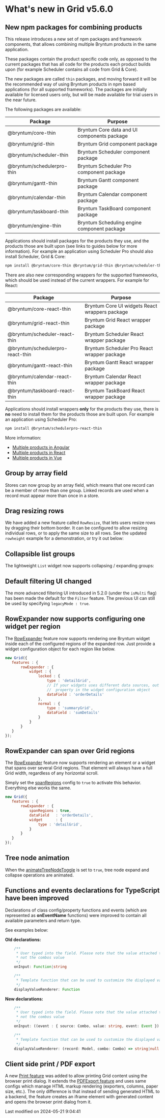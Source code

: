 # What's new in Grid v5.6.0

## New npm packages for combining products

This release introduces a new set of npm packages and framework components, that allows combining multiple Bryntum
products in the same application.

These packages contain the product specific code only, as opposed to the current packages that has all code for the 
products each product builds upon (for example Scheduler contains all code from Grid & Core).

The new packages are called `thin` packages, and moving forward it will be the recommended way of using Bryntum
products in npm based applications (for all supported frameworks). The packages are initially available for licensed
users only, but will be made available for trial users in the near future.

The following packages are available:

| Package                    | Purpose                                     |
|----------------------------|---------------------------------------------|
| @bryntum/core-thin         | Bryntum Core data and UI components package |
| @bryntum/grid-thin         | Bryntum Grid component package              |
| @bryntum/scheduler-thin    | Bryntum Scheduler component package         |
| @bryntum/schedulerpro-thin | Bryntum Scheduler Pro component package     |
| @bryntum/gantt-thin        | Bryntum Gantt component package             |
| @bryntum/calendar-thin     | Bryntum Calendar component package          |
| @bryntum/taskboard-thin    | Bryntum TaskBoard component package         |
| @bryntum/engine-thin       | Bryntum Scheduling engine component package |

Applications should install packages for the products they use, and the products those are built upon (see links to 
guides below for more information). For example an application using Scheduler Pro should also install Scheduler, Grid &
Core:

```bash
npm install @bryntum/core-thin @bryntum/grid-thin @bryntum/scheduler-thin @bryntum/schedulerpro-thin
```

There are also new corresponding wrappers for the supported frameworks, which should be used instead of the current
wrappers. For example for React:

| Package                          | Purpose                                        |
|----------------------------------|------------------------------------------------|
| @bryntum/core-react-thin         | Bryntum Core UI widgets React wrappers package |
| @bryntum/grid-react-thin         | Bryntum Grid React wrapper package             |
| @bryntum/scheduler-react-thin    | Bryntum Scheduler React wrapper package        |
| @bryntum/schedulerpro-react-thin | Bryntum Scheduler Pro React wrapper package    |
| @bryntum/gantt-react-thin        | Bryntum Gantt React wrapper package            |
| @bryntum/calendar-react-thin     | Bryntum Calendar React wrapper package         |
| @bryntum/taskboard-react-thin    | Bryntum TaskBoard React wrapper package        |

Applications should install wrappers **only** for the products they use, there is **no** need to install them for the 
products those are built upon. For example an application using Scheduler Pro:

```bash
npm install @bryntum/schedulerpro-react-thin
```

More information:
* [Multiple products in Angular](#Grid/guides/integration/angular/multiple-products.md)
* [Multiple products in React](#Grid/guides/integration/react/multiple-products.md)
* [Multiple products in Vue](#Grid/guides/integration/vue/multiple-products.md)

## Group by array field

Stores can now group by an array field, which means that one record can be a member of more than one group. Linked
records are used when a record must appear more than once in a store.

<div class="external-example" data-file="Grid/feature/GroupMulti.js"></div>

## Drag resizing rows

We have added a new feature called `RowResize`, that lets users resize rows by dragging their bottom border. It can be 
configured to allow resizing individual rows, or to apply the same size to all rows. See the updated `rowheight` example 
for a demonstration, or try it out below:

<div class="external-example" data-file="Grid/feature/RowResize.js"></div>

## Collapsible list groups

The lightweight `List` widget now supports collapsing / expanding groups: 

<div class="external-example vertical" data-file="Core/widget/ListGrouped.js"></div>

## Default filtering UI changed

The more advanced filtering UI introduced in 5.2.0 (under the `isMulti` flag) has been made the default for the `Filter` 
feature. The previous UI can still be used by specifying `legacyMode : true`.

<div class="external-example" data-file="Grid/feature/Filter.js"></div>

## RowExpander now supports configuring one widget per region

The [RowExpander](#Grid/feature/RowExpander) feature now supports rendering one Bryntum widget inside each of the configured regions of the
expanded row. Just provide a widget configuration object for each region like below.

<div class="external-example" data-file="Grid/feature/RowExpanderWidgets.js"></div>

```javascript
new Grid({
   features : {
       rowExpander : {
           widget : {
               locked : {
                   type : 'detailGrid',
                   // If your widgets uses different data sources, out the dataField
                   //  property in the widget configuration object
                   dataField : 'orderDetails'
               },
               normal : {
                   type : 'summaryGrid',
                   dataField : 'sumDetails'
               }
           }
       }
   }
});
``` 

## RowExpander can span over Grid regions

The [RowExpander](#Grid/feature/RowExpander) feature now supports rendering an element or a widget that spans over several Grid regions. That
element will always have a full Grid width, regardless of any horizontal scroll. 

<div class="external-example" data-file="Grid/feature/RowExpanderSpanRegions.js"></div>

Simply set the [spanRegions](#Grid/feature/RowExpander#config-spanRegions) config to `true` to activate this behavior.
Everything else works the same.

```javascript
new Grid({
   features : {
       rowExpander : {
           spanRegions : true,
           dataField   : 'orderDetails',
           widget      : {
               type : 'detailGrid',
           }
       }
   }
});
``` 

## Tree node animation 
When the [animateTreeNodeToggle](#Grid/view/GridBase#config-animateTreeNodeToggle) is set to `true`, tree node
expand and collapse operations are animated.

<div class="external-example" data-file="Grid/view/TreeGrid.js"></div>


## Functions and events declarations for TypeScript have been improved

Declarations of class config/property functions and events (which are represented as **onEventName** functions) were
improved to contain all available parameters and return type.

See examples below:

**Old declarations:**

```typescript
    /**
     * User typed into the field. Please note that the value attached to this event is the raw input field value and
     * not the combos value
     */
    onInput: Function|string

    /**
     * Template function that can be used to customize the displayed value
     */
    displayValueRenderer: Function
```

**New declarations:**

```typescript
    /**
     * User typed into the field. Please note that the value attached to this event is the raw input field value and
     * not the combos value
     */
    onInput: ((event : { source: Combo, value: string, event: Event }) => void)|string

    /**
     * Template function that can be used to customize the displayed value
     */
    displayValueRenderer: (record: Model, combo: Combo) => string|null
```


## Client side print / PDF export

A new [Print feature](#Grid/feature/export/Print) was added to allow printing Grid content using the browser print
dialog. It extends the [PDFExport feature](#Grid/feature/export/PdfExport) and uses same configs which manage HTML
markup rendering (exporters, columns, paper size, etc.). The only difference is that instead of sending generated HTML
to a backend, the feature creates an iframe element with generated content and opens the browser print dialog from it.


<p class="last-modified">Last modified on 2024-05-21 9:04:41</p>